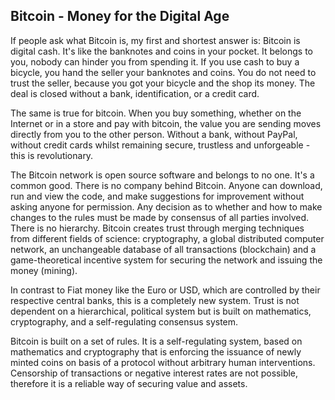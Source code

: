 ## Bitcoin - Money for the Digital Age

If people ask what Bitcoin is, my first and shortest answer is: Bitcoin is digital cash. It's like the banknotes and coins in your pocket. It belongs to you, nobody can hinder you from spending it. If you use cash to buy a bicycle, you hand the seller your banknotes and coins. You do not need to trust the seller, because you got your bicycle and the shop its money. The deal is closed without a bank, identification, or a credit card.

The same is true for bitcoin. When you buy something, whether on the Internet or in a store and pay with bitcoin, the value you are sending moves directly from you to the other person. Without a bank, without PayPal, without credit cards whilst remaining secure, trustless and unforgeable - this is revolutionary.

The Bitcoin network is open source software and belongs to no one. It's a common good. There is no company behind Bitcoin. Anyone can download, run and view the code, and make suggestions for improvement without asking anyone for permission. Any decision as to whether and how to make changes to the rules must be made by consensus of all parties involved. There is no hierarchy. Bitcoin creates trust through merging techniques from different fields of science: cryptography, a global distributed computer network, an unchangeable database of all transactions (blockchain) and a game-theoretical incentive system for securing the network and issuing the money (mining).

In contrast to Fiat money like the Euro or USD, which are controlled by their respective central banks, this is a completely new system. Trust is not dependent on a hierarchical, political system but is built on mathematics, cryptography, and a self-regulating consensus system. 

Bitcoin is built on a set of rules. It is a self-regulating system, based on mathematics and cryptography that is enforcing the issuance of newly minted coins on basis of a protocol without arbitrary human interventions. Censorship of transactions or negative interest rates are not possible, therefore it is a reliable way of securing value and assets. 


